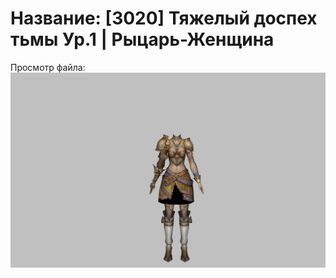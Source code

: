 # Название: [3020] Тяжелый доспех тьмы Ур.1 | Рыцарь-Женщина

Просмотр файла:
![p010004.png](p010004.png)